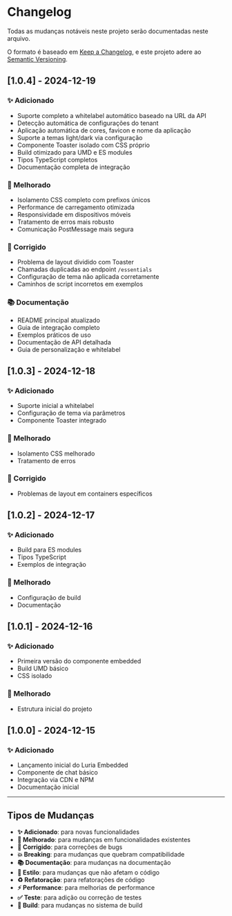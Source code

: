 # Changelog

Todas as mudanças notáveis neste projeto serão documentadas neste arquivo.

O formato é baseado em [Keep a Changelog](https://keepachangelog.com/pt-BR/1.0.0/),
e este projeto adere ao [Semantic Versioning](https://semver.org/lang/pt-BR/).

## [1.0.4] - 2024-12-19

### ✨ Adicionado
- Suporte completo a whitelabel automático baseado na URL da API
- Detecção automática de configurações do tenant
- Aplicação automática de cores, favicon e nome da aplicação
- Suporte a temas light/dark via configuração
- Componente Toaster isolado com CSS próprio
- Build otimizado para UMD e ES modules
- Tipos TypeScript completos
- Documentação completa de integração

### 🔧 Melhorado
- Isolamento CSS completo com prefixos únicos
- Performance de carregamento otimizada
- Responsividade em dispositivos móveis
- Tratamento de erros mais robusto
- Comunicação PostMessage mais segura

### 🐛 Corrigido
- Problema de layout dividido com Toaster
- Chamadas duplicadas ao endpoint `/essentials`
- Configuração de tema não aplicada corretamente
- Caminhos de script incorretos em exemplos

### 📚 Documentação
- README principal atualizado
- Guia de integração completo
- Exemplos práticos de uso
- Documentação de API detalhada
- Guia de personalização e whitelabel

## [1.0.3] - 2024-12-18

### ✨ Adicionado
- Suporte inicial a whitelabel
- Configuração de tema via parâmetros
- Componente Toaster integrado

### 🔧 Melhorado
- Isolamento CSS melhorado
- Tratamento de erros

### 🐛 Corrigido
- Problemas de layout em containers específicos

## [1.0.2] - 2024-12-17

### ✨ Adicionado
- Build para ES modules
- Tipos TypeScript
- Exemplos de integração

### 🔧 Melhorado
- Configuração de build
- Documentação

## [1.0.1] - 2024-12-16

### ✨ Adicionado
- Primeira versão do componente embedded
- Build UMD básico
- CSS isolado

### 🔧 Melhorado
- Estrutura inicial do projeto

## [1.0.0] - 2024-12-15

### ✨ Adicionado
- Lançamento inicial do Luria Embedded
- Componente de chat básico
- Integração via CDN e NPM
- Documentação inicial

---

## Tipos de Mudanças

- **✨ Adicionado**: para novas funcionalidades
- **🔧 Melhorado**: para mudanças em funcionalidades existentes
- **🐛 Corrigido**: para correções de bugs
- **💥 Breaking**: para mudanças que quebram compatibilidade
- **📚 Documentação**: para mudanças na documentação
- **🎨 Estilo**: para mudanças que não afetam o código
- **♻️ Refatoração**: para refatorações de código
- **⚡ Performance**: para melhorias de performance
- **✅ Teste**: para adição ou correção de testes
- **🔧 Build**: para mudanças no sistema de build 